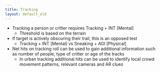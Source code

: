 ```yaml
---
title: Tracking
layout: default_old
---
```


- Tracking a person or critter requires Tracking + INT [Mental]
	- Threshold is based on the terrain
- If target is actively obscuring their trail, this is an opposed test
	- Tracking + INT [Mental] vs Sneaking + AGI [Physical]
- Net hits on tracking roll can be used to gain additional information such as number of people, type of critter or age of the tracks
	- In urban tracking additional hits can be used to identify local crowd movement patterns, relevant cameras and AR clues
